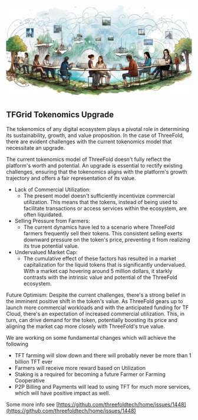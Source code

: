 
![](img/tokenomics.png)

## TFGrid Tokenomics Upgrade

The tokenomics of any digital ecosystem plays a pivotal role in determining its sustainability, growth, and value proposition. In the case of ThreeFold, there are evident challenges with the current tokenomics model that necessitate an upgrade.

The current tokenomics model of ThreeFold doesn't fully reflect the platform's worth and potential. An upgrade is essential to rectify existing challenges, ensuring that the tokenomics aligns with the platform's growth trajectory and offers a fair representation of its value.

* Lack of Commercial Utilization: 
    * The present model doesn't sufficiently incentivize commercial utilization. This means that the tokens, instead of being used to facilitate transactions or access services within the ecosystem, are often liquidated.
* Selling Pressure from Farmers: 
    * The current dynamics have led to a scenario where ThreeFold farmers frequently sell their tokens. This consistent selling exerts downward pressure on the token's price, preventing it from realizing its true potential value.
* Undervalued Market Cap: 
    * The cumulative effect of these factors has resulted in a market capitalization for the liquid tokens that is significantly undervalued. With a market cap hovering around 5 million dollars, it starkly contrasts with the intrinsic value and potential of the ThreeFold ecosystem.

Future Optimism: Despite the current challenges, there's a strong belief in the imminent positive shift in the token's value. As ThreeFold gears up to launch more commercial workloads and with the anticipated funding for TF Cloud, there's an expectation of increased commercial utilization. This, in turn, can drive demand for the token, potentially boosting its price and aligning the market cap more closely with ThreeFold's true value.

We are working on some fundamental changes which will achieve the following

- TFT farming will slow down and there will probably never be more than 1 billion TFT ever
- Farmers will receive more reward based on Utilization
- Staking is a required for becoming a future Farmer or Farming Cooperative
- P2P Billing and Payments will lead to using TFT for much more services, which will have positive impact as well.

Some more info see [https://github.com/threefoldtech/home/issues/1448](https://github.com/threefoldtech/home/issues/1448) 


